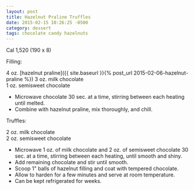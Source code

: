 ```yaml
---
layout: post
title: Hazelnut Praline Truffles
date: 2015-02-15 10:26:25 -0500
category: dessert
tags: chocolate candy hazelnuts
---
```

Cal 1,520 (190 x 8)
  
Filling:
  
4 oz. [hazelnut praline]({{ site.baseurl }}{% post_url 2015-02-06-hazelnut-praline %})
3 oz. milk chocolate  
1 oz. semisweet chocolate  

* Microwave chocolate 30 sec. at a time, stirring between each heating until melted.
* Combine with hazelnut praline, mix thoroughly, and chill.

Truffles:
  
2 oz. milk chocolate  
2 oz. semisweet chocolate  

* Microwave 1 oz. of milk chocolate and 2 oz. of semisweet chocolate 30 sec. at a time, stirring between each heating, until smooth and shiny.
* Add remaining chocolate and stir until smooth.
* Scoop 1" balls of hazelnut filling and coat with tempered chocolate.
* Allow to harden for a few minutes and serve at room temperature.
* Can be kept refrigerated for weeks.
